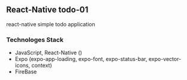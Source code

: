 ## React-Native todo-01

react-native simple todo application

### Technologes Stack

-   JavaScript, React-Native ()
-   Expo (expo-app-loading, expo-font, expo-status-bar, expo-vector-icons, context)
-   FireBase
